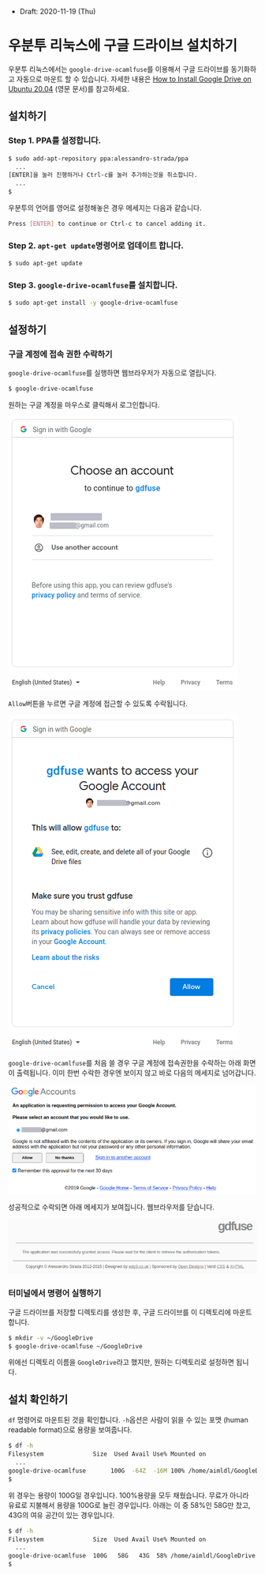 * Draft: 2020-11-19 (Thu)

# 우분투 리눅스에 구글 드라이브 설치하기

우분투 리눅스에서는 `google-drive-ocamlfuse`를 이용해서 구글 드라이브를 동기화하고 자동으로 마운트 할 수 있습니다. 자세한 내용은 [How to Install Google Drive on Ubuntu 20.04](https://linuxhint.com/google_drive_installation_ubuntu/) (영문 문서)를 참고하세요. 

## 설치하기

### Step 1. PPA를 설정합니다.

```bash
$ sudo add-apt-repository ppa:alessandro-strada/ppa
  ...
[ENTER]을 눌러 진행하거나 Ctrl-c를 눌러 추가하는것을 취소합니다.
  ...
$
```

우분투의 언어를 영어로 설정해놓은 경우 메세지는 다음과 같습니다.

```bash
Press [ENTER] to continue or Ctrl-c to cancel adding it.
```

### Step 2. `apt-get update`명령어로 업데이트 합니다. 

```bash
$ sudo apt-get update
```

### Step 3. `google-drive-ocamlfuse`를 설치합니다.

```bash
$ sudo apt-get install -y google-drive-ocamlfuse
```

## 설정하기

### 구글 계정에 접속 권한 수락하기

`google-drive-ocamlfuse`를 실행하면 웹브라우저가 자동으로 열립니다.

```bash
$ google-drive-ocamlfuse
```

원하는 구글 계정을 마우스로 클릭해서 로그인합니다.

<img src='images/google-drive-ocamlfuse-webbrowser-1.png'>

`Allow`버튼을 누르면 구글 계정에 접근할 수 있도록 수락됩니다.

<img src='images/google-drive-ocamlfuse-webbrowser-2.png'>

 `google-drive-ocamlfuse`를 처음 쓸 경우 구글 계정에 접속권한을 수락하는 아래 화면이 출력됩니다. 이미 한번 수락한 경우엔 보이지 않고 바로 다음의 메세지로 넘어갑니다.

<img src='images/google-drive-ocamlfuse-webbrowser-3.png'>

성공적으로 수락되면 아래 메세지가 보여집니다. 웹브라우저를 닫습니다.

<img src='images/google-drive-ocamlfuse-webbrowser-4.png'>

### 터미널에서 명령어 실행하기

구글 드라이브를 저장할 디렉토리를 생성한 후, 구글 드라이브를 이 디렉토리에 마운트합니다.

```bash
$ mkdir -v ~/GoogleDrive
$ google-drive-ocamlfuse ~/GoogleDrive
```

위에선 디렉토리 이름을 `GoogleDrive`라고 했지만, 원하는 디렉토리로 설정하면 됩니다.

## 설치 확인하기

`df` 명령어로 마운트된 것을 확인합니다. `-h`옵션은 사람이 읽을 수 있는 포맷 (human readable format)으로 용량을 보여줍니다. 

```bash
$ df -h
Filesystem              Size  Used Avail Use% Mounted on
  ...
google-drive-ocamlfuse       100G  -64Z  -16M 100% /home/aimldl/GoogleDrive
$
```

위 경우는 용량이 100G일 경우입니다. 100%용량을 모두 채웠습니다. 무료가 아니라 유료로 지불해서 용량을 100G로 늘린 경우입니다. 아래는 이 중 58%인 58G만 찼고, 43G의 여유 공간이 있는 경우입니다.

```bash
$ df -h
Filesystem              Size  Used Avail Use% Mounted on
  ...
google-drive-ocamlfuse  100G   58G   43G  58% /home/aimldl/GoogleDrive
$
```

